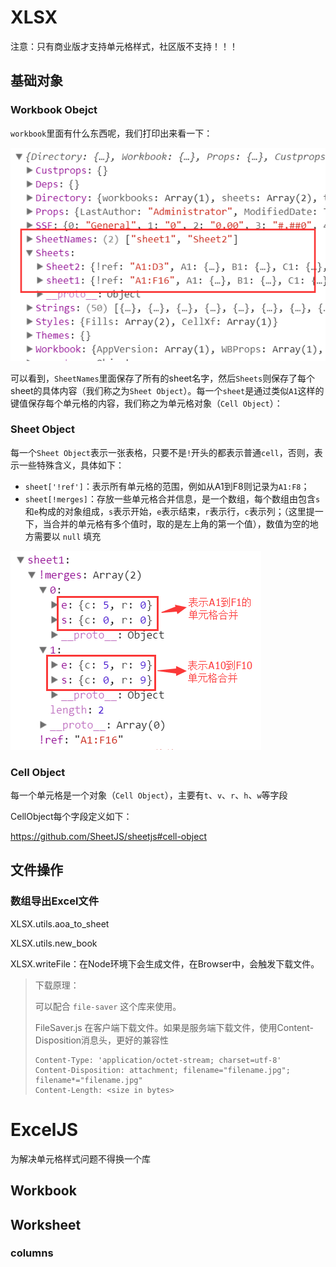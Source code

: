 # XLSX

注意：只有商业版才支持单元格样式，社区版不支持！！！

## 基础对象

### Workbook Obejct

`workbook`里面有什么东西呢，我们打印出来看一下：

![img](Excel.assets/352797-20180706101133858-640072825.png)

可以看到，`SheetNames`里面保存了所有的sheet名字，然后`Sheets`则保存了每个sheet的具体内容（我们称之为`Sheet Object`）。每一个`sheet`是通过类似`A1`这样的键值保存每个单元格的内容，我们称之为单元格对象（`Cell Object`）：

### Sheet Object

每一个`Sheet Object`表示一张表格，只要不是`!`开头的都表示普通`cell`，否则，表示一些特殊含义，具体如下：

- `sheet['!ref']`：表示所有单元格的范围，例如从A1到F8则记录为`A1:F8`；
- `sheet[!merges]`：存放一些单元格合并信息，是一个数组，每个数组由包含`s`和`e`构成的对象组成，`s`表示开始，`e`表示结束，`r`表示行，`c`表示列；（这里提一下，当合并的单元格有多个值时，取的是左上角的第一个值），数值为空的地方需要以 `null` 填充

![img](Excel.assets/352797-20180706101220647-923643638.png)



### Cell Object

每一个单元格是一个对象（`Cell Object`），主要有`t`、`v`、`r`、`h`、`w`等字段

CellObject每个字段定义如下：

https://github.com/SheetJS/sheetjs#cell-object



## 文件操作

### 数组导出Excel文件

XLSX.utils.aoa_to_sheet

XLSX.utils.new_book

XLSX.writeFile：在Node环境下会生成文件，在Browser中，会触发下载文件。

> 下载原理：
>
> 可以配合 `file-saver` 这个库来使用。
>
> FileSaver.js 在客户端下载文件。如果是服务端下载文件，使用Content-Disposition消息头，更好的兼容性
>
> ```http
> Content-Type: 'application/octet-stream; charset=utf-8'
> Content-Disposition: attachment; filename="filename.jpg"; filename*="filename.jpg"
> Content-Length: <size in bytes>
> ```



# ExcelJS

为解决单元格样式问题不得换一个库

## Workbook

## Worksheet

### columns










